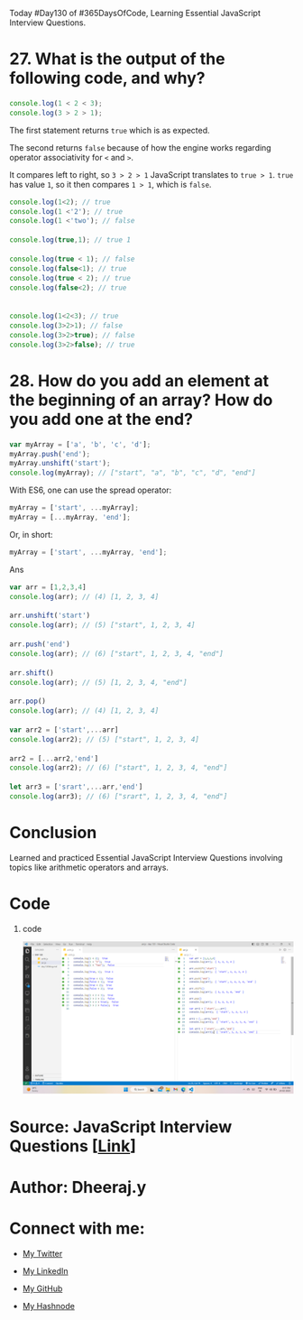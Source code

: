 Today #Day130 of #365DaysOfCode, Learning Essential JavaScript Interview Questions.

# 27\. **What is the output of the following code, and why?**

```javascript
console.log(1 < 2 < 3); 
console.log(3 > 2 > 1);
```

The first statement returns `true` which is as expected.

The second returns `false` because of how the engine works regarding operator associativity for `<` and `>`.

It compares left to right, so `3 > 2 > 1` JavaScript translates to `true > 1`. `true` has value `1`, so it then compares `1 > 1`, which is `false`.

```javascript
console.log(1<2); // true
console.log(1 <'2'); // true
console.log(1 <'two'); // false

console.log(true,1); // true 1

console.log(true < 1); // false
console.log(false<1); // true
console.log(true < 2); // true
console.log(false<2); // true


console.log(1<2<3); // true
console.log(3>2>1); // false
console.log(3>2>true); // false
console.log(3>2>false); // true
```

# 28\. **How do you add an element at the beginning of an array? How do you add one at the end?**

```javascript
var myArray = ['a', 'b', 'c', 'd'];
myArray.push('end');
myArray.unshift('start');
console.log(myArray); // ["start", "a", "b", "c", "d", "end"]
```

With ES6, one can use the spread operator:

```javascript
myArray = ['start', ...myArray];
myArray = [...myArray, 'end'];
```

Or, in short:

```js
myArray = ['start', ...myArray, 'end'];
```

Ans

```javascript
var arr = [1,2,3,4]
console.log(arr); // (4) [1, 2, 3, 4]

arr.unshift('start')
console.log(arr); // (5) ["start", 1, 2, 3, 4]

arr.push('end')
console.log(arr); // (6) ["start", 1, 2, 3, 4, "end"]

arr.shift()
console.log(arr); // (5) [1, 2, 3, 4, "end"]

arr.pop()
console.log(arr); // (4) [1, 2, 3, 4]

var arr2 = ['start',...arr]
console.log(arr2); // (5) ["start", 1, 2, 3, 4]

arr2 = [...arr2,'end']
console.log(arr2); // (6) ["start", 1, 2, 3, 4, "end"]

let arr3 = ['srart',...arr,'end']
console.log(arr3); // (6) ["srart", 1, 2, 3, 4, "end"]
```

# Conclusion

Learned and practiced Essential JavaScript Interview Questions involving topics like arithmetic operators and arrays.

# Code

1. code
    
    ![Alt text](1.%20day130%20code.png)
    

# Source: JavaScript Interview Questions \[[Link](https://www.toptal.com/javascript/interview-questions)\]

# Author: Dheeraj.y

# Connect with me:

* [My Twitter](https://twitter.com/yssdheeraj)
    
* [My LinkedIn](https://www.linkedin.com/in/dheerajy1/)
    
* [My GitHub](https://github.com/dheerajy1)
    
* [My Hashnode](https://dheerajy1.hashnode.dev/)